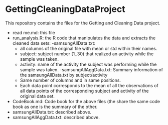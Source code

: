 GettingCleaningDataProject
==========================

This repository contains the files for the Getting and Cleaning Data project.
  * read me.md: this file
  * run_analysis.R: the R code that manipulates the data and extracts the cleaned data sets:
    -samsungAllData.txt:
      * all columns of the original file with mean or std within their names.
      * subject: subject number (1..30) that realized an activity while the sample was taken.
      * activity: name of the activity the subject was performing while the sample was taken.
    -samsungAllAggData.txt:
      Summary information of the samsungAllData.txt by subject/activity
      * Same number of columns and in same positions.
      * Each data point corresponds to the mean of all the observations of all data points
        of the corresponding subject and activity of the original data set.
  * CodeBook.md: Code book for the above files (the share the same code book as one is the summary of the other.
  * samsungAllData.txt: described above.
  * samsungAllAggData.txt: described above.


